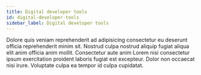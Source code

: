 ```yaml
---
title: Digital developer tools
id: digital-developer-tools
sidebar_label: Digital developer tools
---
```


Dolore quis veniam reprehenderit ad adipisicing consectetur eu deserunt officia reprehenderit minim sit. Nostrud culpa nostrud aliquip fugiat aliqua elit anim officia anim mollit. Consectetur aute anim Lorem nisi consectetur ipsum exercitation proident laboris fugiat est excepteur. Dolor non occaecat nisi irure. Voluptate culpa ea tempor id culpa cupidatat.

